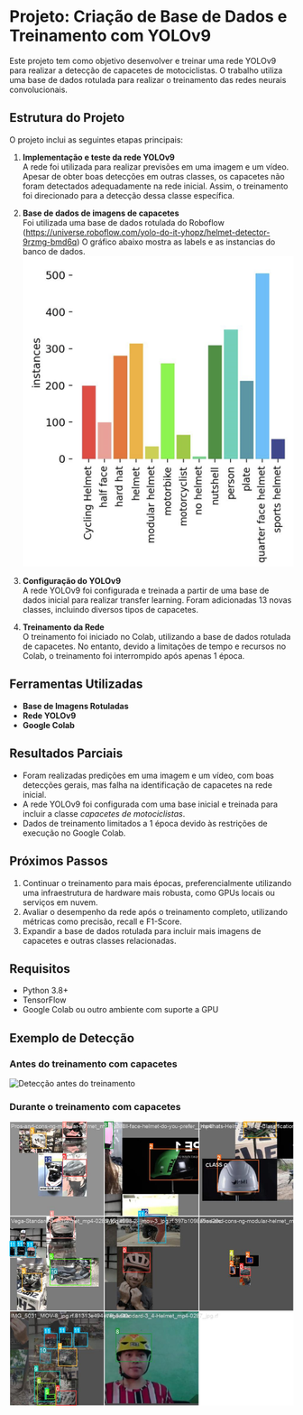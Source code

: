 # Projeto: Criação de Base de Dados e Treinamento com YOLOv9

Este projeto tem como objetivo desenvolver e treinar uma rede YOLOv9 para realizar a detecção de capacetes de motociclistas. 
O trabalho utiliza uma base de dados rotulada para realizar o treinamento das redes neurais convolucionais.

## Estrutura do Projeto
O projeto inclui as seguintes etapas principais:
1. **Implementação e teste da rede YOLOv9**  
   A rede foi utilizada para realizar previsões em uma imagem e um vídeo. 
   Apesar de obter boas detecções em outras classes, os capacetes não foram detectados adequadamente na rede inicial. 
   Assim, o treinamento foi direcionado para a detecção dessa classe específica.

2. **Base de dados de imagens de capacetes**  
   Foi utilizada uma base de dados rotulada do Roboflow
   (https://universe.roboflow.com/yolo-do-it-yhopz/helmet-detector-9rzmg-bmd6q)
   O gráfico abaixo mostra as labels e as instancias do banco de dados.
   ![Labels](labels.png)
   
4. **Configuração do YOLOv9**  
   A rede YOLOv9 foi configurada e treinada a partir de uma base de dados inicial para realizar transfer learning. 
   Foram adicionadas 13 novas classes, incluindo diversos tipos de capacetes.

5. **Treinamento da Rede**  
   O treinamento foi iniciado no Colab, utilizando a base de dados rotulada de capacetes. 
   No entanto, devido a limitações de tempo e recursos no Colab, o treinamento foi interrompido após apenas 1 época.

## Ferramentas Utilizadas
- **Base de Imagens Rotuladas**
- **Rede YOLOv9** 
- **Google Colab** 

## Resultados Parciais
- Foram realizadas predições em uma imagem e um vídeo, com boas detecções gerais, mas falha na identificação de capacetes na rede inicial.
- A rede YOLOv9 foi configurada com uma base inicial e treinada para incluir a classe *capacetes de motociclistas*.
- Dados de treinamento limitados a 1 época devido às restrições de execução no Google Colab.

## Próximos Passos
1. Continuar o treinamento para mais épocas, preferencialmente utilizando uma infraestrutura de hardware mais robusta, como GPUs locais ou serviços em nuvem.
2. Avaliar o desempenho da rede após o treinamento completo, utilizando métricas como precisão, recall e F1-Score.
3. Expandir a base de dados rotulada para incluir mais imagens de capacetes e outras classes relacionadas.

## Requisitos
- Python 3.8+
- TensorFlow
- Google Colab ou outro ambiente com suporte a GPU

## Exemplo de Detecção

### Antes do treinamento com capacetes
![Detecção antes do treinamento](video_moto_deteccao.gif)

### Durante o treinamento com capacetes
![Detecção durante o treinamento](train_batch1.jpg)
